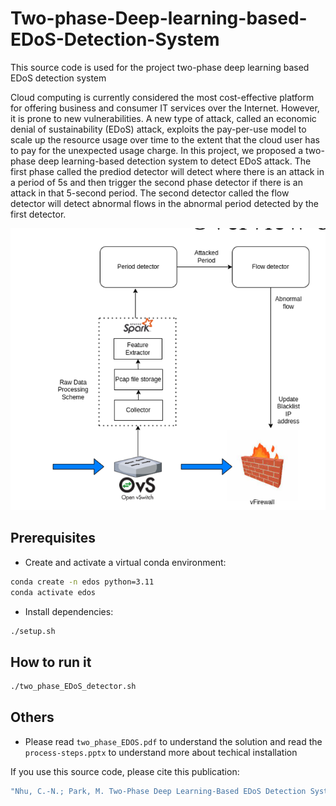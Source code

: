 # Two-phase-Deep-learning-based-EDoS-Detection-System
This source code is used for the project two-phase deep learning based EDoS detection system

Cloud computing is currently considered the most cost-effective platform for offering business and consumer IT services over the Internet. However, it is prone to new vulnerabilities. A new type of attack, called an economic denial of sustainability (EDoS) attack, exploits the pay-per-use model to scale up the resource usage over time to the extent that the cloud user has to pay for the unexpected usage charge. In this project, we proposed a two-phase deep learning-based detection system to detect EDoS attack. The first phase called the prediod detector will detect where there is an attack in a period of 5s and then trigger the second phase detector if there is an attack in that 5-second period. The second detector called the flow detector will detect abnormal flows in the abnormal period detected by the first detector.

![Overview architecture](./documents/overview_architecture.png)
## Prerequisites
- Create and activate a virtual conda environment:
```bash
conda create -n edos python=3.11
conda activate edos
```
- Install dependencies:
```bash
./setup.sh
```
## How to run it
```bash
./two_phase_EDoS_detector.sh
```
## Others
- Please read `two_phase_EDOS.pdf` to understand the solution and read the `process-steps.pptx` to understand more about techical installation

If you use this source code, please cite this publication: 
```Bash
"Nhu, C.-N.; Park, M. Two-Phase Deep Learning-Based EDoS Detection System. Appl. Sci. 2021, 11, 10249. https://doi.org/10.3390/app112110249"
```
